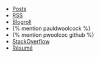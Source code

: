   * [Posts](/)
  * [RSS](/rss.xml)
  * [Blogroll](/blogroll.html)
  * {% mention pauldwoolcock %}
  * {% mention pwoolcoc github %}
  * [StackOverflow](http://stackoverflow.com/users/35288/paul-woolcock)
  * [R&eacute;sum&eacute;](/resume.html)
